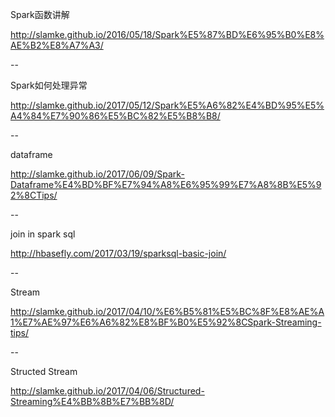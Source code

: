 Spark函数讲解

http://slamke.github.io/2016/05/18/Spark%E5%87%BD%E6%95%B0%E8%AE%B2%E8%A7%A3/

--

Spark如何处理异常

http://slamke.github.io/2017/05/12/Spark%E5%A6%82%E4%BD%95%E5%A4%84%E7%90%86%E5%BC%82%E5%B8%B8/

--

dataframe

http://slamke.github.io/2017/06/09/Spark-Dataframe%E4%BD%BF%E7%94%A8%E6%95%99%E7%A8%8B%E5%92%8CTips/

--

join in spark sql

http://hbasefly.com/2017/03/19/sparksql-basic-join/

--

Stream 

http://slamke.github.io/2017/04/10/%E6%B5%81%E5%BC%8F%E8%AE%A1%E7%AE%97%E6%A6%82%E8%BF%B0%E5%92%8CSpark-Streaming-tips/

--

Structed Stream

http://slamke.github.io/2017/04/06/Structured-Streaming%E4%BB%8B%E7%BB%8D/
